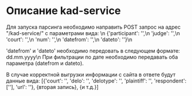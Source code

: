 # Описание kad-service

Для запуска парсинга необходимо направить POST запрос на адрес "/kad-service/" с параметрами вида: \n
{'participant': '',\n
 'judge': '',\n
 'court': '',\n
 'num': '',\n
 'datefrom': '',\n
 'dateto': ''}\n


'datefrom' и 'dateto' необходимо передовать в следующем формате: dd.mm.yyyy\n
При фильтрации по дате необходимо передавать оба параметра (datefrom и dateto).

В случае корректной выгрузки информации с сайта в ответе будут данные вида:
[{'court': '',
  'delo': '',
  'delotype': '',
  'plaintiff': '',
  'respondent': [''],
  'url': ''},
 {вторая запись},
 {и т.д.}]
